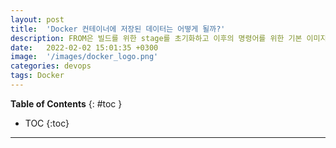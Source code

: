 ```yaml
---
layout: post
title:  'Docker 컨테이너에 저장된 데이터는 어떻게 될까?'
description: FROM은 빌드를 위한 stage를 초기화하고 이후의 명령어를 위한 기본 이미지를 만듭니다.
date:   2022-02-02 15:01:35 +0300
image:  '/images/docker_logo.png'
categories: devops
tags: Docker
---
```


**Table of Contents**
{: #toc }
*  TOC
{:toc}

---
